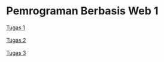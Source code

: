 # Pemrograman Berbasis Web 1
<a href="https://audyningrum27.github.io/pemrograman-berbasis-web-1/tugas01/">Tugas 1</a>
<br><br>
<a href="https://audyningrum27.github.io/pemrograman-berbasis-web-1/tugas02/">Tugas 2</a>
<br><br>
<a href="https://audyningrum27.github.io/pemrograman-berbasis-web-1/tugas02/">Tugas 3</a>
